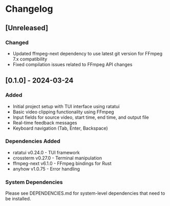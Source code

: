 # Changelog

## [Unreleased]

### Changed
- Updated ffmpeg-next dependency to use latest git version for FFmpeg 7.x compatibility
- Fixed compilation issues related to FFmpeg API changes

## [0.1.0] - 2024-03-24

### Added
- Initial project setup with TUI interface using ratatui
- Basic video clipping functionality using FFmpeg
- Input fields for source video, start time, end time, and output file
- Real-time feedback messages
- Keyboard navigation (Tab, Enter, Backspace)

### Dependencies Added
- ratatui v0.24.0 - TUI framework
- crossterm v0.27.0 - Terminal manipulation
- ffmpeg-next v6.1.0 - FFmpeg bindings for Rust
- anyhow v1.0.75 - Error handling

### System Dependencies
Please see DEPENDENCIES.md for system-level dependencies that need to be installed. 